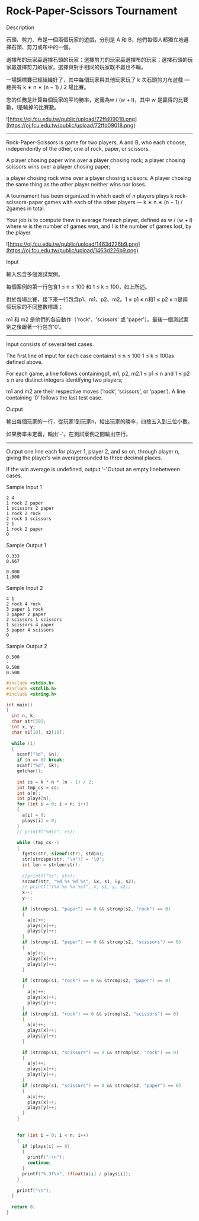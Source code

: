 # Rock-Paper-Scissors Tournament

Description

石頭、剪刀、布是一個兩個玩家的遊戲，分別是 A 和 B，他們每個人都獨立地選擇石頭、剪刀或布中的一個。

選擇布的玩家贏選擇石頭的玩家；選擇剪刀的玩家贏選擇布的玩家；選擇石頭的玩家贏選擇剪刀的玩家。選擇與對手相同的玩家既不贏也不輸。

一場錦標賽已經組織好了，其中每個玩家與其他玩家玩了 k 次石頭剪刀布遊戲 — 總共有 k ∗ n ∗ (n − 1) / 2 場比賽。

您的任務是計算每個玩家的平均勝率，定義為w / (w + l)，其中 w 是贏得的比賽數，l是輸掉的比賽數。

![https://oj.fcu.edu.tw/public/upload/72ffd09018.png](https://oj.fcu.edu.tw/public/upload/72ffd09018.png)

- ------------------------------------------------------------------------------

Rock-Paper-Scissors is game for two players, A and B, who each choose, independently of the other, one of rock, paper, or scissors.

A player chosing paper wins over a player chosing rock; a player chosing scissors wins over a player chosing paper;

a player chosing rock wins over a player chosing scissors. A player chosing the same thing as the other player neither wins nor loses.

A tournament has been organized in which each of n players plays k rock-scissors-paper games with each of the other players — k ∗ n ∗ (n − 1) / 2games in total.

Your job is to compute thew in average foreach player, defined as w / (w + l) where w is the number of games won, and l is the number of games lost, by the player.

![https://oj.fcu.edu.tw/public/upload/1463d226b9.png](https://oj.fcu.edu.tw/public/upload/1463d226b9.png)

Input

輸入包含多個測試案例。

每個案例的第一行包含1 ≤ n ≤ 100 和 1 ≤ k ≤ 100，如上所述。

對於每場比賽，接下來一行包含p1、m1、p2、m2。1 ≤ p1 ≤ n和1 ≤ p2 ≤ n是兩個玩家的不同整數標識；

m1 和 m2 是他們的各自動作（'rock'、'scissors' 或 'paper'）。最後一個測試案例之後跟著一行包含'0'。

- ------------------------------------------------------------------------------

Input consists of several test cases.

The first line of input for each case contains1 ≤ n ≤ 100 1 ≤ k ≤ 100as defined above.

For each game, a line follows containingp1, m1, p2, m2.1 ≤ p1 ≤ n and 1 ≤ p2 ≤ n are distinct integers identifying two players;

m1 and m2 are their respective moves (‘rock’, ‘scissors’, or ‘paper’). A line containing ‘0’ follows the last test case.

Output

輸出每個玩家的一行，從玩家1到玩家n，給出玩家的勝率，四捨五入到三位小數。

如果勝率未定義，輸出'-'。在測試案例之間輸出空行。

- ------------------------------------------------------------------------------

Output one line each for player 1, player 2, and so on, through player n, giving the player’s win averagerounded to three decimal places.

If the win average is undefined, output ‘-’.Output an empty linebetween cases.

Sample Input 1

```
2 4
1 rock 2 paper
1 scissors 2 paper
1 rock 2 rock
2 rock 1 scissors
2 1
1 rock 2 paper
0

```

Sample Output 1

```
0.333
0.667

0.000
1.000
```

Sample Input 2

```
4 1
2 rock 4 rock
3 paper 1 rock
3 paper 2 paper
2 scissors 1 scissors
1 scissors 4 paper
3 paper 4 scissors
0
```

Sample Output 2

```
0.500
-
0.500
0.500
```

```c
#include <stdio.h>
#include <stdlib.h>
#include <string.h>

int main()
{
  int n, k;
  char str[50];
  int x, y;
  char s1[10], s2[10];
  
  while (1)
  {
    scanf("%d", &n);
    if (n == 0) break;
    scanf("%d", &k);
    getchar();
    
    int cs = k * n * (n - 1) / 2;
    int tmp_cs = cs;
    int a[n];
    int plays[n];
    for (int i = 0; i < n; i++)
    {
      a[i] = 0;
      plays[i] = 0;
    }
    // printf("%d\n", cs);
    
    while (tmp_cs--)
    {
      fgets(str, sizeof(str), stdin);
      str[strcspn(str, "\n")] = '\0';
      int len = strlen(str);
      
      //printf("%s", str);
      sscanf(str, "%d %s %d %s", &x, s1, &y, s2);
      // printf("(%d %s %d %s)", x, s1, y, s2);
      x--;
      y--;
      
      if (strcmp(s1, "paper") == 0 && strcmp(s2, "rock") == 0)
      {
        a[x]++;
        plays[x]++;
        plays[y]++;
      }
      if (strcmp(s1, "paper") == 0 && strcmp(s2, "scissors") == 0)
      {
        a[y]++;
        plays[x]++;
        plays[y]++;
      }
      
      if (strcmp(s1, "rock") == 0 && strcmp(s2, "paper") == 0)
      {
        a[y]++;
        plays[x]++;
        plays[y]++;
      }
      if (strcmp(s1, "rock") == 0 && strcmp(s2, "scissors") == 0)
      {
        a[x]++;
        plays[x]++;
        plays[y]++;
      }
      
      if (strcmp(s1, "scissors") == 0 && strcmp(s2, "rock") == 0)
      {
        a[y]++;
        plays[x]++;
        plays[y]++;
      }
      if (strcmp(s1, "scissors") == 0 && strcmp(s2, "paper") == 0)
      {
        a[x]++;
        plays[x]++;
        plays[y]++;
      }
    }
    
    
    for (int i = 0; i < n; i++)
    {
      if (plays[i] == 0)
      {
        printf("-\n");
        continue;
      }
      printf("%.3f\n", (float)a[i] / plays[i]);
    }
    
    printf("\n");
  }
  
  return 0;
}
```
